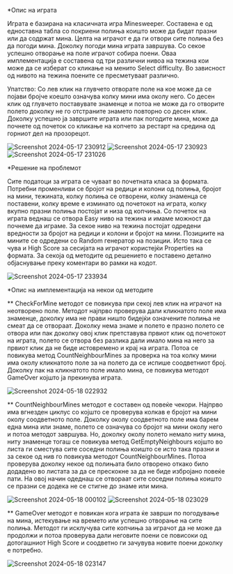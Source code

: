 *Опис на играта

Играта е базирана на класичната игра Minesweeper. Составена е од едноставна табла со покриени полиња коишто може да бидат празни или да содржат мина. Целта на играчот е да ги отвори сите полиња без да погоди мина. Доколку погоди мина играта завршува. Со секое успешно отворање на поле играчот собира поени. Оваа имплементација е составена од три различни нивоа на тежина кои може да се изберат со кликање на менито Select difficulty. Во зависност од нивото на тежина поените се пресметуваат различно. 

Упатство: Со лев клик на глувчето отворате поле на кое може да се појави бројче коешто означува колку мини има околу него. Со десен клик од глувчето поставувате знаменце и потоа не може да го отворите полето доколку не го отстраните знамето повторно со десен клик. Доколку успешно ја завршите играта или пак погодите мина, може да почнете од почеток со кликање на копчето за рестарт на средина од горниот дел на прозорецот.

![Screenshot 2024-05-17 230912](https://github.com/martinanajdovska/Minesweeper_VP/assets/136980739/9cb5efa0-1e1a-4538-b1bb-77d2ea6ef5bd) 
![Screenshot 2024-05-17 230923](https://github.com/martinanajdovska/Minesweeper_VP/assets/136980739/435d5c09-09eb-43fb-aa73-3595fc65778c)
![Screenshot 2024-05-17 231026](https://github.com/martinanajdovska/Minesweeper_VP/assets/136980739/fac500ec-745a-4e3e-b2f7-fe416b17f331)

*Решение на проблемот

Сите податоци за играта се чуваат во почетната класа за формата. Потребни променливи се бројот на редици и колони од полиња, бројот на мини, тежината, колку полиња се отворени, колку знаменца се поставени, колку време е изминато од почетокот на играта, колку вкупно празни полиња постојат и низа од копчиња. Со почеток на играта веднаш се отвора Easy ниво на тежина и имаме можност да почнеме да играме. За секое ниво на тежина постојат одредени вредности за бројот на редици и колони и бројот на мини. Позициите на мините се одредени со Random генератор на позиции. Исто така се чува и High Score за сесијата на играчот користејќи Properties на формата. За секоја од методите од решението е поставено детално објаснување преку коментари во рамки на кодот.

![Screenshot 2024-05-17 233934](https://github.com/martinanajdovska/Minesweeper_VP/assets/136980739/fd5bccd1-c480-43b3-9ebe-ac84bb689e73)


*Опис на имплементација на некои од методите

** CheckForMine методот се повикува при секој лев клик на играчот на неотворено поле. Методот најпрво проверува дали кликнатото поле има знаменце, доколку има не прави ништо бидејќи означените полиња не смеат да се отвораат. Доколку нема знаме и полето е празно полето се отвора или пак доколку овој клик претставува првиот клик од почетокот на играта, полето се отвора без разлика дали имало мина на него за првиот клик да не биде истовремено и крај на играта. Потоа се повикува метод CountNeighbourMines за проверка на тоа колку мини има околу кликнатото поле за на полето да се испише соодветниот број. Доколку пак на кликнатото поле имало мина, се повикува методот GameOver којшто ја прекинува играта.

![Screenshot 2024-05-18 022932](https://github.com/martinanajdovska/Minesweeper_VP/assets/136980739/09f047b8-2265-4662-8462-40ac6d5dd10f)


** CountNeighbourMines методот е составен од повеќе чекори. Најпрво има вгнезден циклус со којшто се проверува колкав е бројот на мини околу соодветното поле. Доколку околу соодветното поле има барем една мина или знаме, полето се означува со бројот на мини околу него и потоа методот завршува. Но, доколку околу полето немало ниту мина, ниту знаменце тогаш се повикува метод GetEmptyNeighbours којшто во листа ги сместува сите соседни полиња коишто се исто така празни и за секое од нив го повикува методот CountNeighbourMines. Потоа проверува доколку некое од полињата било отворено откако било додадено во листата за да се прескокне за да не биде избројано повеќе пати. На овој начин одеднаш се отвораат сите соседни полиња коишто се празни се додека не се стигне до знаме или мина. 

![Screenshot 2024-05-18 000102](https://github.com/martinanajdovska/Minesweeper_VP/assets/136980739/727bf24b-fa85-4c1f-9406-48bfd1cbefbf)
![Screenshot 2024-05-18 023029](https://github.com/martinanajdovska/Minesweeper_VP/assets/136980739/4f0e5199-1587-4769-b4b4-e14ed17b812e)


** GameOver методот е повикан кога играта ќе заврши по погодување на мина, истекување на времето или успешно отворање на сите полиња. Методот ги исклучува сите копчиња за играчот да не може да продолжи и потоа проверува дали неговите поени се повисоки од дотогашниот High Score и соодветно ги зачувува новите поени доколку е потребно.

![Screenshot 2024-05-18 023147](https://github.com/martinanajdovska/Minesweeper_VP/assets/136980739/825065fc-5b11-4420-a2a4-cef4f6914386)

